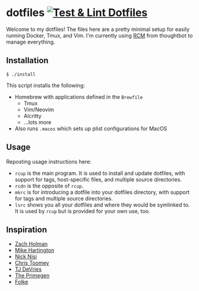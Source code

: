 dotfiles [![Test & Lint Dotfiles](https://github.com/delianides/dotfiles/actions/workflows/dotfiles.yml/badge.svg)](https://github.com/delianides/dotfiles/actions/workflows/dotfiles.yml)
========

Welcome to my dotfiles! The files here are a pretty minimal setup for easily running Docker, Tmux, and Vim. I'm currently using [RCM](https://github.com/thoughtbot/rcm) from thoughtbot to manage everything.

Installation
------------

```
$ ./install
```
This script installs the following:
- Homebrew with applications defined in the `Brewfile`
  - Tmux
  - Vim/Neovim
  - Alcritty
  - ...lots more
- Also runs `.macos` which sets up plist configurations for MacOS

Usage
-----

Reposting usage instructions here:

- `rcup` is the main program. It is used to install and update dotfiles,
  with support for tags, host-specific files, and multiple source
  directories.
- `rcdn` is the opposite of `rcup`.
- `mkrc` is for introducing a dotfile into your dotfiles directory, with
  support for tags and multiple source directories.
- `lsrc` shows you all your dotfiles and where they would be symlinked
  to. It is used by `rcup` but is provided for your own use, too.

Inspiration
-----------

- [Zach Holman](https://github.com/holman/dotfiles)
- [Mike Hartington](https://github.com/mhartington/dotfiles)
- [Nick Nisi](https://github.com/nicknisi/dotfiles)
- [Chris Toomey](https://github.com/christoomey/dotfiles)
- [TJ DeVries](https://github.com/tjdevries/config_manager)
- [The Primegen](https://github.com/theprimegen/.dotfiles)
- [Folke](https://github.com/folke/dot)

